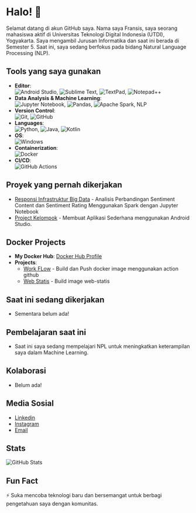 # Halo! 👋

Selamat datang di akun GitHub saya. Nama saya Fransis, saya seorang mahasiswa aktif di Universitas Teknologi Digital Indonesia (UTDI), Yogyakarta. Saya mengambil Jurusan Informatika dan saat ini berada di Semester 5. Saat ini, saya sedang berfokus pada bidang Natural Language Processing (NLP).

## Tools yang saya gunakan
- **Editor**:  
![Android Studio](https://img.shields.io/badge/Android%20Studio-3DDC84?style=for-the-badge&logo=android-studio&logoColor=white), ![Sublime Text](https://img.shields.io/badge/Sublime_Text-FF9800?style=for-the-badge&logo=sublime-text&logoColor=white), ![TextPad](https://img.shields.io/badge/TextPad-0078D4?style=for-the-badge&logo=textpad&logoColor=white), ![Notepad++](https://img.shields.io/badge/Notepad++-7eff25?style=for-the-badge&logo=notepad%2B%2B&logoColor=white)
- **Data Analysis & Machine Learning**:  
![Jupyter Notebook](https://img.shields.io/badge/Jupyter-ff7700?style=for-the-badge&logo=jupyter&logoColor=White), ![Pandas](https://img.shields.io/badge/Pandas-150458?style=for-the-badge&logo=pandas&logoColor=white), ![Apache Spark](https://img.shields.io/badge/Apache%20Spark-E25A1C?style=for-the-badge&logo=apache-spark&logoColor=white), NLP  
- **Version Control**:  
![Git](https://img.shields.io/badge/Git-F05032?style=for-the-badge&logo=git&logoColor=white), ![GitHub](https://img.shields.io/badge/GitHub-181717?style=for-the-badge&logo=github&logoColor=white)
- **Languages**:  
![Python](https://img.shields.io/badge/Python-3776AB?style=for-the-badge&logo=python&logoColor=white), ![Java](https://img.shields.io/badge/Java-007396?style=for-the-badge&logo=java&logoColor=white), ![Kotlin](https://img.shields.io/badge/Kotlin-0095D5?style=for-the-badge&logo=kotlin&logoColor=white)  
- **OS**:  
![Windows](https://img.shields.io/badge/Windows_11-0078D4?style=for-the-badge&logo=windows&logoColor=white)
- **Containerization**:  
![Docker](https://img.shields.io/badge/Docker-2496ED?style=for-the-badge&logo=docker&logoColor=white)
- **CI/CD**:  
![GitHub Actions](https://img.shields.io/badge/GitHub%20Actions-2088FF?style=for-the-badge&logo=github-actions&logoColor=white)

## Proyek yang pernah dikerjakan  
- [Responsi Infrastruktur Big Data](https://github.com/Fransis96/ResponsiIBD-215410072) - Analisis Perbandingan Sentiment Content dan Sentiment Rating Menggunakan Spark dengan Jupyter Notebook
- [Project Kelompok](https://github.com/Fransis96/ProjectKelompok) - Membuat Aplikasi Sederhana menggunakan Android Studio.

## Docker Projects
- **My Docker Hub**: [Docker Hub Profile](https://hub.docker.com/u/fransis96)
- **Projects**:
  - [Work FLow](https://hub.docker.com/r/fransis96/workflows215410072) - Build dan Push docker image menggunakan action github
  - [Web Statis](https://hub.docker.com/r/fransis96/cloud215410072) - Build image web-statis

## Saat ini sedang dikerjakan
- Sementara belum ada!

## Pembelajaran saat ini
- Saat ini saya sedang mempelajari NPL untuk meningkatkan keterampilan saya dalam Machine Learning.

## Kolaborasi
- Belum ada!

## Media Sosial
- [Linkedin](https://www.linkedin.com/in/fransiskus-agustinus-tekege-07b818328/)
- [Instagram](link)
- [Email](fransiskus.agustinus@students.utdi.ac.id)

## Stats
![GitHub Stats](https://github-readme-stats.vercel.app/api?username=Fransis96&show_icons=true&hide_border=true)

## Fun Fact
⚡ Suka mencoba teknologi baru dan bersemangat untuk berbagi pengetahuan saya dengan komunitas.
